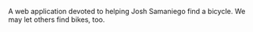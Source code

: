 A web application devoted to helping Josh Samaniego find a bicycle. We may let others find bikes, too. 
